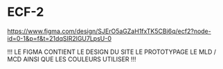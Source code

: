 # ECF-2

https://www.figma.com/design/SJErO5aGZaH1fxTK5CBi6q/ecf2?node-id=0-1&p=f&t=21dqSIR2lGU7LpsU-0

!!! LE FIGMA CONTIENT LE DESIGN DU SITE LE PROTOTYPAGE LE MLD / MCD AINSI QUE LES COULEURS UTILISER !!!